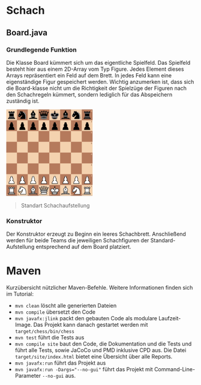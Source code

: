 # Schach

## Board.java
### Grundlegende Funktion
Die Klasse Board kümmert sich um das eigentliche Spielfeld. Das Spielfeld besteht hier
aus einem 2D-Array vom Typ Figure. Jedes Element dieses Arrays repräsentiert ein Feld auf dem Brett.
In jedes Feld kann eine eigenständige Figur gespeichert werden. Wichtig anzumerken ist,
dass sich die Board-klasse nicht um die Richtigkeit der Spielzüge der Figuren nach den Schachregeln kümmert,
sondern lediglich für das Abspeichern zuständig ist.

![Bildtext](documentation/images/default_chessBoard.jpg "Standart Schachaufstellung")
>Standart Schachaufstellung

### Konstruktor
Der Konstruktor erzeugt zu Beginn ein leeres Schachbrett. Anschließend werden für beide Teams
die jeweiligen Schachfiguren der Standard-Aufstellung entsprechend auf dem Board platziert.

# Maven

Kurzübersicht nützlicher Maven-Befehle. Weitere Informationen finden sich im Tutorial:

* `mvn clean` löscht alle generierten Dateien
* `mvn compile` übersetzt den Code
* `mvn javafx:jlink` packt den gebauten Code als modulare Laufzeit-Image. Das Projekt kann danach gestartet werden mit `target/chess/bin/chess`
* `mvn test` führt die Tests aus
* `mvn compile site` baut den Code, die Dokumentation und die Tests und führt alle Tests, sowie JaCoCo und PMD inklusive CPD aus. Die Datei `target/site/index.html` bietet eine Übersicht über alle Reports.
* `mvn javafx:run` führt das Projekt aus
* `mvn javafx:run -Dargs="--no-gui"` führt das Projekt mit Command-Line-Parameter `--no-gui` aus.
